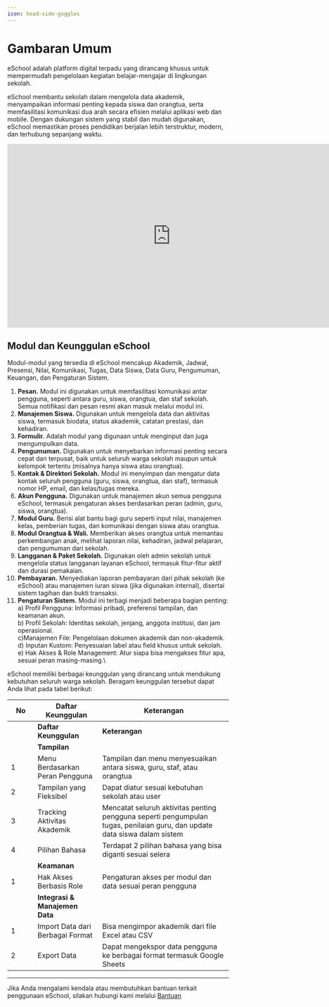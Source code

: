 ```yaml
---
icon: head-side-goggles
---
```


# Gambaran Umum

eSchool adalah platform digital terpadu yang dirancang khusus untuk mempermudah pengelolaan kegiatan belajar-mengajar di lingkungan sekolah.

eSchool membantu sekolah dalam mengelola data akademik, menyampaikan informasi penting kepada siswa dan orangtua, serta memfasilitasi komunikasi dua arah secara efisien melalui aplikasi web dan mobile. Dengan dukungan sistem yang stabil dan mudah digunakan, eSchool memastikan proses pendidikan berjalan lebih terstruktur, modern, dan terhubung sepanjang waktu.

<iframe width="742" height="418" src="https://www.youtube.com/embed/d3nexE3PqQk" title="Pengenalan Tampilan NoBox" frameborder="0" allow="accelerometer; autoplay; clipboard-write; encrypted-media; gyroscope; picture-in-picture; web-share" referrerpolicy="strict-origin-when-cross-origin" allowfullscreen></iframe>


## **Modul dan Keunggulan eSchool**

Modul-modul yang tersedia di eSchool mencakup Akademik, Jadwal, Presensi, Nilai, Komunikasi, Tugas, Data Siswa, Data Guru, Pengumuman, Keuangan, dan Pengaturan Sistem.

1. **Pesan.** Modul ini digunakan untuk memfasilitasi komunikasi antar pengguna, seperti antara guru, siswa, orangtua, dan staf sekolah. Semua notifikasi dan pesan resmi akan masuk melalui modul ini.
2. **Manajemen Siswa.** Digunakan untuk mengelola data dan aktivitas siswa, termasuk biodata, status akademik, catatan prestasi, dan kehadiran.
3. **Formulir.** Adalah modul yang digunaan untuk menginput dan juga mengumpulkan data.
4. **Pengumuman.** Digunakan untuk menyebarkan informasi penting secara cepat dan terpusat, baik untuk seluruh warga sekolah maupun untuk kelompok tertentu (misalnya hanya siswa atau orangtua).
5. **Kontak & Direktori Sekolah.** Modul ini menyimpan dan mengatur data kontak seluruh pengguna (guru, siswa, orangtua, dan staf), termasuk nomor HP, email, dan kelas/tugas mereka.
6. **Akun Pengguna.** Digunakan untuk manajemen akun semua pengguna eSchool, termasuk pengaturan akses berdasarkan peran (admin, guru, siswa, orangtua).
7. **Modul Guru.** Berisi alat bantu bagi guru seperti input nilai, manajemen kelas, pemberian tugas, dan komunikasi dengan siswa atau orangtua.
8. **Modul Orangtua & Wali.** Memberikan akses orangtua untuk memantau perkembangan anak, melihat laporan nilai, kehadiran, jadwal pelajaran, dan pengumuman dari sekolah.
9. **Langganan & Paket Sekolah.** Digunakan oleh admin sekolah untuk mengelola status langganan layanan eSchool, termasuk fitur-fitur aktif dan durasi pemakaian.
10. **Pembayaran.** Menyediakan laporan pembayaran dari pihak sekolah (ke eSchool) atau manajemen iuran siswa (jika digunakan internal), disertai sistem tagihan dan bukti transaksi.
11. **Pengaturan Sistem.** Modul ini terbagi menjadi beberapa bagian penting:\
    a) Profil Pengguna: Informasi pribadi, preferensi tampilan, dan keamanan akun.\
    b) Profil Sekolah: Identitas sekolah, jenjang, anggota institusi, dan jam operasional.\
    c)Manajemen File: Pengelolaan dokumen akademik dan non-akademik.\
    d) Inputan Kustom: Penyesuaian label atau field khusus untuk sekolah.\
    e) Hak Akses & Role Management: Atur siapa bisa mengakses fitur apa, sesuai peran masing-masing.\

eSchool memiliki berbagai keunggulan yang dirancang untuk mendukung kebutuhan seluruh warga sekolah. Beragam keunggulan tersebut dapat Anda lihat pada tabel berikut:

<table><thead><tr><th width="44.79998779296875">No</th><th>Daftar Keunggulan</th><th>Keterangan</th></tr></thead><tbody><tr><td></td><td><strong>Daftar Keunggulan</strong></td><td><strong>Keterangan</strong></td></tr><tr><td></td><td><strong>Tampilan</strong> </td><td></td></tr><tr><td>1</td><td>Menu Berdasarkan Peran Pengguna	</td><td>Tampilan dan menu menyesuaikan antara siswa, guru, staf, atau orangtua</td></tr><tr><td>2</td><td>Tampilan yang Fleksibel</td><td>Dapat diatur sesuai kebutuhan sekolah atau user</td></tr><tr><td>3</td><td>Tracking Aktivitas Akademik</td><td>Mencatat seluruh aktivitas penting pengguna seperti pengumpulan tugas, penilaian guru, dan update data siswa dalam sistem</td></tr><tr><td>4</td><td>Pilihan Bahasa</td><td>Terdapat 2 pilihan bahasa yang bisa diganti sesuai selera</td></tr><tr><td></td><td><strong>Keamanan</strong></td><td></td></tr><tr><td>1</td><td>Hak Akses Berbasis Role	</td><td>Pengaturan akses per modul dan data sesuai peran pengguna</td></tr><tr><td></td><td><strong>Integrasi & Manajemen Data	</strong></td><td></td></tr><tr><td>1</td><td>Import Data dari Berbagai Format</td><td>Bisa mengimpor akademik dari file Excel atau CSV</td></tr><tr><td>2</td><td>Export Data</td><td>Dapat mengekspor data pengguna ke berbagai format termasuk Google Sheets</td></tr></tbody></table>

***

Jika Anda mengalami kendala atau membutuhkan bantuan terkait penggunaan eSchool, silakan hubungi kami melalui [Bantuan](https://esbeta.deanry.my.id/#contact-us)
